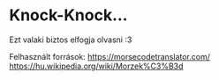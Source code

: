 # Knock-Knock...
Ezt valaki biztos elfogja olvasni :3

Felhasznált források: 
https://morsecodetranslator.com/
https://hu.wikipedia.org/wiki/Morzek%C3%B3d


